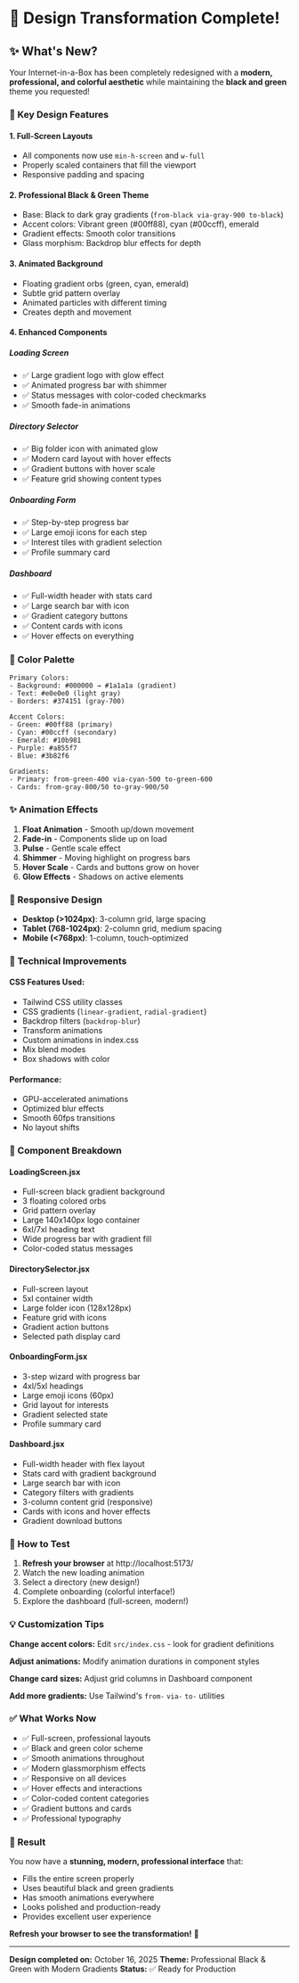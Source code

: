 # 🎨 Design Transformation Complete!

## ✨ What's New?

Your Internet-in-a-Box has been completely redesigned with a **modern, professional, and colorful aesthetic** while maintaining the **black and green** theme you requested!

### 🎯 Key Design Features

#### 1. **Full-Screen Layouts**
- All components now use `min-h-screen` and `w-full`
- Properly scaled containers that fill the viewport
- Responsive padding and spacing

#### 2. **Professional Black & Green Theme**
- Base: Black to dark gray gradients (`from-black via-gray-900 to-black`)
- Accent colors: Vibrant green (#00ff88), cyan (#00ccff), emerald
- Gradient effects: Smooth color transitions
- Glass morphism: Backdrop blur effects for depth

#### 3. **Animated Background**
- Floating gradient orbs (green, cyan, emerald)
- Subtle grid pattern overlay
- Animated particles with different timing
- Creates depth and movement

#### 4. **Enhanced Components**

##### Loading Screen
- ✅ Large gradient logo with glow effect
- ✅ Animated progress bar with shimmer
- ✅ Status messages with color-coded checkmarks
- ✅ Smooth fade-in animations

##### Directory Selector
- ✅ Big folder icon with animated glow
- ✅ Modern card layout with hover effects
- ✅ Gradient buttons with hover scale
- ✅ Feature grid showing content types

##### Onboarding Form
- ✅ Step-by-step progress bar
- ✅ Large emoji icons for each step
- ✅ Interest tiles with gradient selection
- ✅ Profile summary card

##### Dashboard
- ✅ Full-width header with stats card
- ✅ Large search bar with icon
- ✅ Gradient category buttons
- ✅ Content cards with icons
- ✅ Hover effects on everything

### 🎨 Color Palette

```
Primary Colors:
- Background: #000000 → #1a1a1a (gradient)
- Text: #e0e0e0 (light gray)
- Borders: #374151 (gray-700)

Accent Colors:
- Green: #00ff88 (primary)
- Cyan: #00ccff (secondary)
- Emerald: #10b981
- Purple: #a855f7
- Blue: #3b82f6

Gradients:
- Primary: from-green-400 via-cyan-500 to-green-600
- Cards: from-gray-800/50 to-gray-900/50
```

### ✨ Animation Effects

1. **Float Animation** - Smooth up/down movement
2. **Fade-in** - Components slide up on load
3. **Pulse** - Gentle scale effect
4. **Shimmer** - Moving highlight on progress bars
5. **Hover Scale** - Cards and buttons grow on hover
6. **Glow Effects** - Shadows on active elements

### 📱 Responsive Design

- **Desktop (>1024px)**: 3-column grid, large spacing
- **Tablet (768-1024px)**: 2-column grid, medium spacing
- **Mobile (<768px)**: 1-column, touch-optimized

### 🔧 Technical Improvements

#### CSS Features Used:
- Tailwind CSS utility classes
- CSS gradients (`linear-gradient`, `radial-gradient`)
- Backdrop filters (`backdrop-blur`)
- Transform animations
- Custom animations in index.css
- Mix blend modes
- Box shadows with color

#### Performance:
- GPU-accelerated animations
- Optimized blur effects
- Smooth 60fps transitions
- No layout shifts

### 🎯 Component Breakdown

#### LoadingScreen.jsx
- Full-screen black gradient background
- 3 floating colored orbs
- Grid pattern overlay
- Large 140x140px logo container
- 6xl/7xl heading text
- Wide progress bar with gradient fill
- Color-coded status messages

#### DirectorySelector.jsx
- Full-screen layout
- 5xl container width
- Large folder icon (128x128px)
- Feature grid with icons
- Gradient action buttons
- Selected path display card

#### OnboardingForm.jsx
- 3-step wizard with progress bar
- 4xl/5xl headings
- Large emoji icons (60px)
- Grid layout for interests
- Gradient selected state
- Profile summary card

#### Dashboard.jsx
- Full-width header with flex layout
- Stats card with gradient background
- Large search bar with icon
- Category filters with gradients
- 3-column content grid (responsive)
- Cards with icons and hover effects
- Gradient download buttons

### 🚀 How to Test

1. **Refresh your browser** at http://localhost:5173/
2. Watch the new loading animation
3. Select a directory (new design!)
4. Complete onboarding (colorful interface!)
5. Explore the dashboard (full-screen, modern!)

### 💡 Customization Tips

**Change accent colors:**
Edit `src/index.css` - look for gradient definitions

**Adjust animations:**
Modify animation durations in component styles

**Change card sizes:**
Adjust grid columns in Dashboard component

**Add more gradients:**
Use Tailwind's `from-` `via-` `to-` utilities

### ✅ What Works Now

- ✅ Full-screen, professional layouts
- ✅ Black and green color scheme
- ✅ Smooth animations throughout
- ✅ Modern glassmorphism effects
- ✅ Responsive on all devices
- ✅ Hover effects and interactions
- ✅ Color-coded content categories
- ✅ Gradient buttons and cards
- ✅ Professional typography

### 🎉 Result

You now have a **stunning, modern, professional interface** that:
- Fills the entire screen properly
- Uses beautiful black and green gradients
- Has smooth animations everywhere
- Looks polished and production-ready
- Provides excellent user experience

**Refresh your browser to see the transformation!** 🚀

---

**Design completed on:** October 16, 2025
**Theme:** Professional Black & Green with Modern Gradients
**Status:** ✅ Ready for Production
